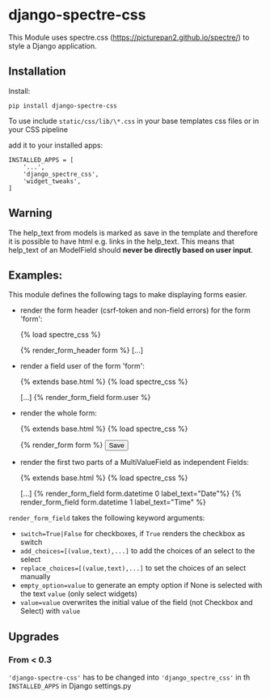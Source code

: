 # django-spectre-css

This Module uses spectre.css (https://picturepan2.github.io/spectre/) to style a Django application.


## Installation

Install:

    pip install django-spectre-css


To use include `static/css/lib/\*.css` in your base templates css files or in your CSS pipeline


add it to your installed apps:

    INSTALLED_APPS = [
        '...',
        'django_spectre_css',
        'widget_tweaks',
    ]

## Warning

The help_text from models is marked as save in the template and therefore it is possible to have html e.g. links in the help_text.
This means that help_text of an ModelField should **never be directly based on user input**.

## Examples:
This module defines the following tags to make displaying forms easier.

- render the form header (csrf-token and non-field errors) for the form 'form':


    {% load spectre_css %}
    <form method="POST">
    {% render_form_header form %}
    [...]
    </form>

- render a field user of the form 'form':


    {% extends base.html %}
    {% load spectre_css %}

    [...]
    {% render_form_field form.user %}

- render the whole form:


    {% extends base.html %}
    {% load spectre_css %}

    <form method="POST">
    {% render_form form %}
    <input type="submit" value="Save" class="btn btn-primary">
    </form>
    
- render the first two parts of a MultiValueField as independent Fields:


    {% extends base.html %}
    {% load spectre_css %}

    [...]
    {% render_form_field form.datetime 0 label_text="Date"%}
    {% render_form_field form.datetime 1 label_text="Time" %}


`render_form_field` takes the following keyword arguments:

- `switch=True|False` for checkboxes, if `True` renders the checkbox as switch
- `add_choices=[(value,text),...]` to add the choices of an select to the select
- `replace_choices=[(value,text),...]` to set the choices of an select manually
- `empty_option=value` to generate an empty option if None is selected with the text `value`  (only select widgets)
- `value=value` overwrites the initial value of the field (not Checkbox and Select) with `value` 

## Upgrades

### From < 0.3

`'django-spectre-css'` has to be changed into `'django_spectre_css'` in th `INSTALLED_APPS` in Django settings.py
